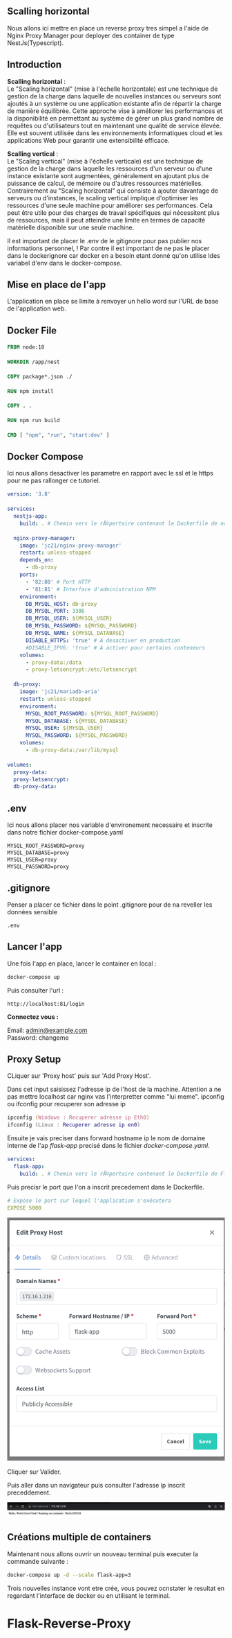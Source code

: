 ## Scalling horizontal

Nous allons ici mettre en place un reverse proxy tres simpel a l'aide de Nginx Proxy Manager pour deployer des container de type NestJs(Typescript).

## Introduction

**Scalling horizontal** : \
Le "Scaling horizontal" (mise à l'échelle horizontale) est une technique de gestion de la charge dans laquelle de nouvelles instances ou serveurs sont ajoutés à un système ou une application existante afin de répartir la charge de manière équilibrée. Cette approche vise à améliorer les performances et la disponibilité en permettant au système de gérer un plus grand nombre de requêtes ou d'utilisateurs tout en maintenant une qualité de service élevée. Elle est souvent utilisée dans les environnements informatiques cloud et les applications Web pour garantir une extensibilité efficace.

**Scalling vertical** : \
Le "Scaling vertical" (mise à l'échelle verticale) est une technique de gestion de la charge dans laquelle les ressources d'un serveur ou d'une instance existante sont augmentées, généralement en ajoutant plus de puissance de calcul, de mémoire ou d'autres ressources matérielles. Contrairement au "Scaling horizontal" qui consiste à ajouter davantage de serveurs ou d'instances, le scaling vertical implique d'optimiser les ressources d'une seule machine pour améliorer ses performances. Cela peut être utile pour des charges de travail spécifiques qui nécessitent plus de ressources, mais il peut atteindre une limite en termes de capacité matérielle disponible sur une seule machine.

Il est important de placer le .env de le gitignore pour pas publier nos informations personnel, !
Par contre il est important de ne pas le placer dans le dockerignore car docker en a besoin etant donné qu'on utilise ldes variabel d'env dans le docker-compose.

## Mise en place de l'app

L'application en place se limite à renvoyer un hello word sur l'URL de base de l'application web.

## Docker File

```Dockerfile
FROM node:18

WORKDIR /app/nest

COPY package*.json ./

RUN npm install

COPY . .

RUN npm run build

CMD [ "npm", "run", "start:dev" ]
```

## Docker Compose

Ici nous allons desactiver les parametre en rapport avec le ssl et le https pour ne pas rallonger ce tutoriel.

```yaml
version: '3.8'

services:
  nestjs-app:
    build: . # Chemin vers le rÃ©pertoire contenant le Dockerfile de nestjs

  nginx-proxy-manager:
    image: 'jc21/nginx-proxy-manager'
    restart: unless-stopped
    depends_on:
      - db-proxy
    ports:
      - '82:80' # Port HTTP
      - '81:81' # Interface d'administration NPM
    environment:
      DB_MYSQL_HOST: db-proxy
      DB_MYSQL_PORT: 3306
      DB_MYSQL_USER: ${MYSQL_USER}
      DB_MYSQL_PASSWORD: ${MYSQL_PASSWORD}
      DB_MYSQL_NAME: ${MYSQL_DATABASE}
      DISABLE_HTTPS: 'true' # A desactiver en production
      #DISABLE_IPV6: 'true' # A activer pour certains conteneurs
    volumes:
      - proxy-data:/data
      - proxy-letsencrypt:/etc/letsencrypt

  db-proxy:
    image: 'jc21/mariadb-aria'
    restart: unless-stopped
    environment:
      MYSQL_ROOT_PASSWORD: ${MYSQL_ROOT_PASSWORD}
      MYSQL_DATABASE: ${MYSQL_DATABASE}
      MYSQL_USER: ${MYSQL_USER}
      MYSQL_PASSWORD: ${MYSQL_PASSWORD}
    volumes:
      - db-proxy-data:/var/lib/mysql

volumes:
  proxy-data:
  proxy-letsencrypt:
  db-proxy-data:
```

## .env

Ici nous allons placer nos variable d'environement necessaire et inscrite dans notre fichier docker-compose.yaml

```env
MYSQL_ROOT_PASSWORD=proxy
MYSQL_DATABASE=proxy
MYSQL_USER=proxy
MYSQL_PASSWORD=proxy
```

## .gitignore

Penser a placer ce fichier dans le point .gitignore pour de na reveller les données sensible

```gitignore
.env
```


## Lancer l'app

Une fois l'app en place, lancer le container en local :

```zsh
docker-compose up
```
Puis consulter l'url :

```djangourlpath
http://localhost:81/login
```

**Connectez vous :**

Email:    admin@example.com \
Password: changeme

## Proxy Setup

CLiquer sur  'Proxy host' puis sur  'Add Proxy Host'.

Dans cet input saisissez l'adresse ip de l'host de la machine. Attention a ne pas mettre localhost car nginx vas l'interpretter comme "lui meme".
ipconfig ou ifconfig pour recuperer son adresse ip

```zsh
ipconfig (Windows : Recuperer adresse ip Eth0)
ifconfig (Linux : Recuperer adresse ip en0)
```

Ensuite je vais preciser dans forward hostname ip le nom de domaine interne de l'ap *flask-app* precisé dans le fichier *docker-compose.yaml*.

```yaml
services:
  flask-app:
    build: . # Chemin vers le rÃ©pertoire contenant le Dockerfile de Flask
```

Puis precisr le port que l'on a inscrit precedement dans le Dockerfile.

```yaml
# Expose le port sur lequel l'application s'exécutera
EXPOSE 5000
```

![img.png](assets/img.png)

Cliquer sur Valider.

Puis aller dans un navigateur puis consulter l'adresse ip inscrit preceddement.

![img_1.png](assets/img_1.png)

## Créations multiple de containers

Maintenant nous allons ouvrir un nouveau terminal puis executer la commande suivante :

```zsh
docker-compose up -d --scale flask-app=3
```

Trois nouvelles instance vont etre crée, vous pouvez ocnstater le resultat en regardant l'interface de docker ou en utilisant le terminal.







# Flask-Reverse-Proxy
